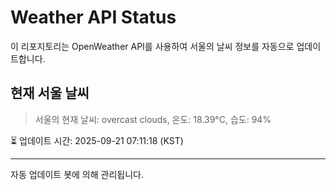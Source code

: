 
# Weather API Status

이 리포지토리는 OpenWeather API를 사용하여 서울의 날씨 정보를 자동으로 업데이트합니다.

## 현재 서울 날씨
> 서울의 현재 날씨: overcast clouds, 온도: 18.39°C, 습도: 94%

⏳ 업데이트 시간: 2025-09-21 07:11:18 (KST)

---
자동 업데이트 봇에 의해 관리됩니다.

